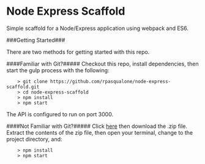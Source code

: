 # Node Express Scaffold

Simple scaffold for a Node/Express application using webpack and ES6.

###Getting Started###

There are two methods for getting started with this repo.

####Familiar with Git?#####
Checkout this repo, install dependencies, then start the gulp process with the following:

```
	> git clone https://github.com/rpasqualone/node-express-scaffold.git
	> cd node-express-scaffold
	> npm install
	> npm start
```
The API is configured to run on port 3000.

####Not Familiar with Git?#####
Click [here](https://github.com/rpasqualone/node-express-scaffold/archive/master.zip) then download the .zip file.  Extract the contents of the zip file, then open your terminal, change to the project directory, and:

```
	> npm install
	> npm start
```

